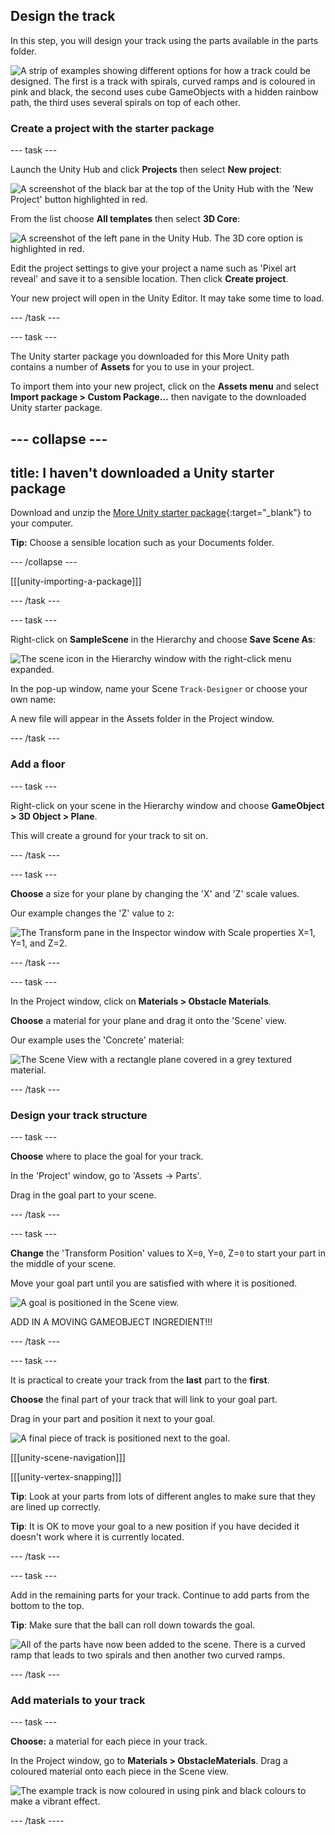 ## Design the track

In this step, you will design your track using the parts available in the parts folder.  

![A strip of examples showing different options for how a track could be designed. The first is a track with spirals, curved ramps and is coloured in pink and black, the second uses cube GameObjects with a hidden rainbow path, the third uses several spirals on top of each other.](images/output2-strip.png)

### Create a project with the starter package

--- task ---

Launch the Unity Hub and click **Projects** then select **New project**:

![A screenshot of the black bar at the top of the Unity Hub with the 'New Project' button highlighted in red.](images/new-project.png)

From the list choose **All templates** then select **3D Core**:

![A screenshot of the left pane in the Unity Hub. The 3D core option is highlighted in red.](images/3D-core.png)

Edit the project settings to give your project a name such as 'Pixel art reveal' and save it to a sensible location. Then click **Create project**.

Your new project will open in the Unity Editor. It may take some time to load.

--- /task ---

--- task ---

The Unity starter package you downloaded for this More Unity path contains a number of **Assets** for you to use in your project.

To import them into your new project, click on the **Assets menu** and select **Import package > Custom Package…** then navigate to the downloaded Unity starter package.

--- collapse ---
---
title: I haven't downloaded a Unity starter package
---

Download and unzip the [More Unity starter package](https://rpf.io/p/en/rainbow-run-go){:target="_blank"} to your computer. 

**Tip:** Choose a sensible location such as your Documents folder. 

--- /collapse ---

[[[unity-importing-a-package]]]

--- /task ---

--- task ---

Right-click on **SampleScene** in the Hierarchy and choose **Save Scene As**: 

![The scene icon in the Hierarchy window with the right-click menu expanded.](images/right-click-scene.png)

In the pop-up window, name your Scene `Track-Designer` or choose your own name:

A new file will appear in the Assets folder in the Project window.

--- /task ---

### Add a floor

--- task ---

Right-click on your scene in the Hierarchy window and choose **GameObject > 3D Object > Plane**.

This will create a ground for your track to sit on.

--- /task ---

--- task ---

**Choose** a size for your plane by changing the 'X' and 'Z' scale values.

Our example changes the 'Z' value to `2`:

![The Transform pane in the Inspector window with Scale properties X=1, Y=1, and Z=2.](images/plane-transform.png)

--- /task ---

--- task ---

In the Project window, click on **Materials > Obstacle Materials**.

**Choose** a material for your plane and drag it onto the 'Scene' view. 

Our example uses the 'Concrete' material:

![The Scene View with a rectangle plane covered in a grey textured material.](images/concrete-plane.png)

--- /task ---

### Design your track structure

--- task ---

**Choose** where to place the goal for your track. 

In the 'Project' window, go to 'Assets -> Parts'.

Drag in the goal part to your scene. 

--- /task ---

--- task ---

**Change** the 'Transform Position' values to X=`0`, Y=`0`, Z=`0` to start your part in the middle of your scene. 

Move your goal part until you are satisfied with where it is positioned. 

![A goal is positioned in the Scene view.](images/goal-position.png)

ADD IN A MOVING GAMEOBJECT INGREDIENT!!!

--- /task ---

--- task ---

It is practical to create your track from the **last** part to the **first**. 

**Choose** the final part of your track that will link to your goal part. 

Drag in your part and position it next to your goal. 

![A final piece of track is positioned next to the goal.](images/final-part.png)

[[[unity-scene-navigation]]]

[[[unity-vertex-snapping]]]

**Tip**: Look at your parts from lots of different angles to make sure that they are lined up correctly.

**Tip**: It is OK to move your goal to a new position if you have decided it doesn't work where it is currently located.

--- /task ---

--- task ---

Add in the remaining parts for your track. Continue to add parts from the bottom to the top.

**Tip**: Make sure that the ball can roll down towards the goal.

![All of the parts have now been added to the scene. There is a curved ramp that leads to two spirals and then another two curved ramps.](images/all-parts.png)

--- /task ---

### Add materials to your track

--- task ---

**Choose:** a material for each piece in your track. 

In the Project window, go to **Materials > ObstacleMaterials**. Drag a coloured material onto each piece in the Scene view.   

![The example track is now coloured in using pink and black colours to make a vibrant effect.](images/track-materials.png)

--- /task ----




